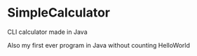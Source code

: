 # SimpleCalculator
CLI calculator made in Java

Also my first ever program in Java without counting HelloWorld

